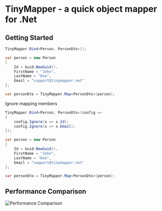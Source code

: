 TinyMapper - a quick object mapper for .Net
======================================================

## Getting Started

```csharp
TinyMapper.Bind<Person, PersonDto>();

var person = new Person
{
	Id = Guid.NewGuid(),
	FirstName = "John",
	LastName = "Doe",
	Email = "support@tinymapper.net"
};

var personDto = TinyMapper.Map<PersonDto>(person);
```

Ignore mapping members

```csharp
TinyMapper.Bind<Person, PersonDto>(config =>
{
	config.Ignore(x => x.Id);
	config.Ignore(x => x.Email);
});

var person = new Person
{
	Id = Guid.NewGuid(),
	FirstName = "John",
	LastName = "Doe",
	Email = "support@tinymapper.net"
};

var personDto = TinyMapper.Map<PersonDto>(person);
```

## Performance Comparison

![Performance Comparison](https://raw.githubusercontent.com/TinyMapper/TinyMapper/master/Source/Benchmark/DataSource/PrimitiveTypeMapping.jpg)